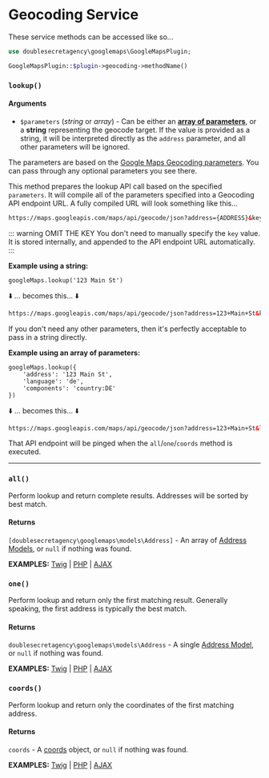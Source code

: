 # Geocoding Service

These service methods can be accessed like so...

```php
use doublesecretagency\googlemaps\GoogleMapsPlugin;

GoogleMapsPlugin::$plugin->geocoding->methodName()
```

### `lookup()`

#### Arguments

 - `$parameters` (_string_ or _array_) - Can be either an [**array of parameters**](https://developers.google.com/maps/documentation/geocoding/intro#geocoding), or a **string** representing the geocode target. If the value is provided as a string, it will be interpreted directly as the `address` parameter, and all other parameters will be ignored.

The parameters are based on the [Google Maps Geocoding parameters](https://developers.google.com/maps/documentation/geocoding/intro#geocoding). You can pass through any optional parameters you see there.

This method prepares the lookup API call based on the specified `parameters`. It will compile all of the parameters specified into a Geocoding API endpoint URL. A fully compiled URL will look something like this...

```html
https://maps.googleapis.com/maps/api/geocode/json?address={ADDRESS}&key={KEY}
```

::: warning OMIT THE KEY
You don't need to manually specify the `key` value. It is stored internally, and appended to the API endpoint URL automatically.
:::

**Example using a string:**

```twig
googleMaps.lookup('123 Main St')
```

:arrow_down: ... becomes this... :arrow_down:

```html
https://maps.googleapis.com/maps/api/geocode/json?address=123+Main+St&key={KEY}
```

If you don't need any other parameters, then it's perfectly acceptable to pass in a string directly.

**Example using an array of parameters:**

```twig
googleMaps.lookup({
    'address': '123 Main St',
    'language': 'de',
    'components': 'country:DE'
})
```

:arrow_down: ... becomes this... :arrow_down:

```html
https://maps.googleapis.com/maps/api/geocode/json?address=123+Main+St&language=de&components=country:DE&key={KEY}
```

That API endpoint will be pinged when the `all`/`one`/`coords` method is executed.

---

### `all()`

Perform lookup and return complete results. Addresses will be sorted by best match.

#### Returns

`[doublesecretagency\googlemaps\models\Address]` - An array of [Address Models](), or `null` if nothing was found.

**EXAMPLES:** [Twig](/geocoding/in-twig/#all) | [PHP](/geocoding/in-php/#all) | [AJAX](/geocoding/via-ajax/#all)

### `one()`

Perform lookup and return only the first matching result. Generally speaking, the first address is typically the best match.

#### Returns

`doublesecretagency\googlemaps\models\Address` - A single [Address Model](), or `null` if nothing was found.

**EXAMPLES:** [Twig](/geocoding/in-twig/#one) | [PHP](/geocoding/in-php/#one) | [AJAX](/geocoding/via-ajax/#one)

### `coords()`

Perform lookup and return only the coordinates of the first matching address.

#### Returns

`coords` - A [coords](/models/coordinates/) object, or `null` if nothing was found.

**EXAMPLES:** [Twig](/geocoding/in-twig/#coords) | [PHP](/geocoding/in-php/#coords) | [AJAX](/geocoding/via-ajax/#coords)
